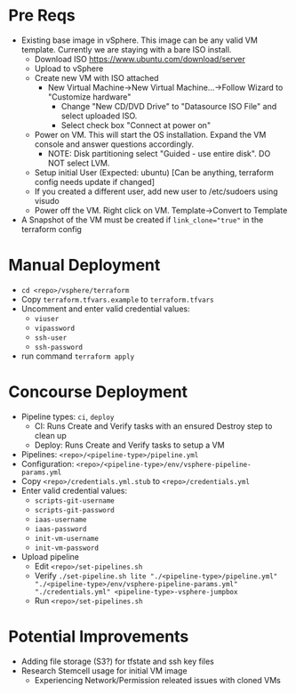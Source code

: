 # Pre Reqs
- Existing base image in vSphere. This image can be any valid VM template. Currently we are staying with a bare ISO install.
    - Download ISO https://www.ubuntu.com/download/server
    - Upload to vSphere
    - Create new VM with ISO attached
      - New Virtual Machine->New Virtual Machine...->Follow Wizard to "Customize hardware"
         - Change "New CD/DVD Drive" to "Datasource ISO File" and select uploaded ISO.
         - Select check box "Connect at power on"
    - Power on VM. This will start the OS installation. Expand the VM console and answer questions accordingly.
      - NOTE: Disk partitioning select "Guided - use entire disk". DO NOT select LVM.
    - Setup initial User (Expected: ubuntu) [Can be anything, terraform config needs update if changed]
    - If you created a different user, add new user to /etc/sudoers using visudo
    - Power off the VM. Right click on VM. Template->Convert to Template
- A Snapshot of the VM must be created if `link_clone="true"` in the terraform config

# Manual Deployment
- `cd <repo>/vsphere/terraform`
- Copy `terraform.tfvars.example` to `terraform.tfvars`
- Uncomment and enter valid credential values: 
    - `viuser`
    - `vipassword`
    - `ssh-user`
    - `ssh-password`
- run command `terraform apply`

# Concourse Deployment
- Pipeline types: `ci`, `deploy`
    - CI: Runs Create and Verify tasks with an ensured Destroy step to clean up
    - Deploy: Runs Create and Verify tasks to setup a VM
- Pipelines: `<repo>/<pipeline-type>/pipeline.yml`
- Configuration: `<repo>/<pipeline-type>/env/vsphere-pipeline-params.yml`
- Copy `<repo>/credentials.yml.stub` to `<repo>/credentials.yml`
- Enter valid credential values:
    - `scripts-git-username`
    - `scripts-git-password`
    - `iaas-username`
    - `iaas-password`
    - `init-vm-username`
    - `init-vm-password`
- Upload pipeline
    - Edit `<repo>/set-pipelines.sh`
    - Verify `./set-pipeline.sh lite "./<pipeline-type>/pipeline.yml" "./<pipeline-type>/env/vsphere-pipeline-params.yml" "./credentials.yml" <pipeline-type>-vsphere-jumpbox`
    - Run `<repo>/set-pipelines.sh`

# Potential Improvements
- Adding file storage (S3?) for tfstate and ssh key files
- Research Stemcell usage for initial VM image
    - Experiencing Network/Permission releated issues with cloned VMs
